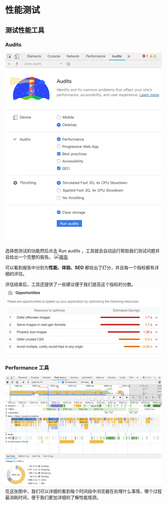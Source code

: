 # 性能测试

## 测试性能工具

### Audits

[![audits](https://github.com/zyg1999/Note/raw/master/review/%E6%80%A7%E8%83%BD%E4%BC%98%E5%8C%96/pic/aduits.png)](https://github.com/zyg1999/Note/blob/master/review/性能优化/pic/aduits.png)

选择想测试的功能然后点击 Run audits ，工具就会自动运行帮助我们测试问题并且给出一个完整的报告。 [![报告]()](https://github.com/zyg1999/Note/blob/master/review/性能优化/性能测试工具Audits%2Bperformance.md)

可以看到报告中分别为**性能、体验、SEO** 都给出了打分，并且每一个指标都有详细的评估。

评估结束后，工具还提供了一些建议便于我们提高这个指标的分数。 [![建议](https://github.com/zyg1999/Note/raw/master/review/%E6%80%A7%E8%83%BD%E4%BC%98%E5%8C%96/pic/auditsSuggest.png)](https://github.com/zyg1999/Note/blob/master/review/性能优化/pic/auditsSuggest.png)

### Performance 工具

[![performance](https://github.com/zyg1999/Note/raw/master/review/%E6%80%A7%E8%83%BD%E4%BC%98%E5%8C%96/pic/performance.png)](https://github.com/zyg1999/Note/blob/master/review/性能优化/pic/performance.png) 在这张图中，我们可以详细的看到每个时间段中浏览器在处理什么事情，哪个过程最消耗时间，便于我们更加详细的了解性能瓶颈。